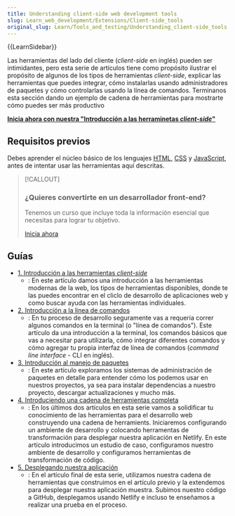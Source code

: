 ```yaml
---
title: Understanding client-side web development tools
slug: Learn_web_development/Extensions/Client-side_tools
original_slug: Learn/Tools_and_testing/Understanding_client-side_tools
---
```


{{LearnSidebar}}

Las herramientas del lado del cliente (_client-side_ en inglés) pueden ser intimidantes, pero esta serie de artículos tiene como propósito ilustrar el propósito de algunos de los tipos de herramientas _client-side_, explicar las herramientas que puedes integrar, cómo instalarlas usando administradores de paquetes y cómo controlarlas usando la línea de comandos. Terminanos esta sección dando un ejemplo de cadena de herramientas para mostrarte cómo puedes ser más productivo

**[Inicia ahora con nuestra "Introducción a las herraminetas _client-side_"](/es/docs/Learn/Tools_and_testing/Understanding_client-side_tools/Overview)**

## Requisitos previos

Debes aprender el núcleo básico de los lenguajes [HTML](/es/docs/Learn_web_development/Core/Structuring_content), [CSS](/es/docs/conflicting/Learn_web_development/Core/Styling_basics_b957eec7deaf1ea2b20721d6838ea6e1) y [JavaScript](/es/docs/conflicting/Learn_web_development/Core/Scripting_41cf930b8cfd2b83c76f8086a5e24792), antes de intentar usar las herramientas aquí descritas.

> [!CALLOUT]
>
> ### ¿Quieres convertirte en un desarrollador front-end?
>
> Tenemos un curso que incluye toda la información esencial que necesitas para lograr tu objetivo.
>
> [Inicia ahora](/es/docs/orphaned/Learn/Front-end_web_developer)

## Guías

- [1. Introducción a las herramientas _client-side_](/es/docs/Learn/Tools_and_testing/Understanding_client-side_tools/Overview)
  - : En este artículo damos una introducción a las herramientas modernas de la web, los tipos de herramientas disponibles, donde te las puedes encontrar en el cliclo de desarrollo de aplicaciones web y como buscar ayuda con las herramientas individuales.
- [2. Introducción a la linea de comandos](/es/docs/Learn/Tools_and_testing/Understanding_client-side_tools/Command_line)
  - : En tu proceso de desarrollo seguramente vas a requeria correr algunos comandos en la terminal (o "línea de comandos"). Este artículo da una introducción a la terminal, los comandos básicos que vas a necesitar para utilizarla, cómo integrar diferentes comandos y cómo agregar tu propia interfaz de línea de comandos (_command line interface_ - CLI en inglés).
- [3. Introducción al manejo de paquetes](/es/docs/Learn/Tools_and_testing/Understanding_client-side_tools/Package_management)
  - : En este artículo exploramos los sistemas de administración de paquetes en detalle para entender cómo los podemos usar en nuestros proyectos, ya sea para instalar dependencias a nuestro proyecto, descargar actualizaciones y mucho más.
- [4. Introduciendo una cadena de herramientas completa](/es/docs/Learn/Tools_and_testing/Understanding_client-side_tools/Introducing_complete_toolchain)
  - : En los últimos dos artículos en esta serie vamos a solidificar tu conocimiento de las herramientas para el desarrollo web construyendo una cadena de herramients. Iniciaremos configurando un ambiente de desarrollo y colocando herramentas de transformación para desplegar nuestra aplicación en Netlify. En este artículo introducimos un estudio de caso, configuramos nuestro ambiente de desarrollo y configuramos herramientas de transformación de código.
- [5. Desplegando nuestra aplicación](/es/docs/Learn/Tools_and_testing/Understanding_client-side_tools/Deployment)
  - : En el artículo final de esta serie, utilizamos nuestra cadena de herramientas que construimos en el artículo previo y la extendemos para desplegar nuestra aplicación muestra. Subimos nuestro código a GitHub, desplegamos usando Netlify e incluso te enseñamos a realizar una prueba en el proceso.
